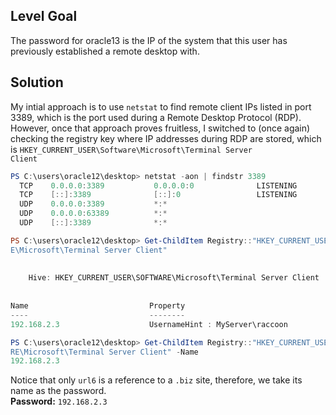 ## Level Goal
The password for oracle13 is the IP of the system that this user has previously established a remote desktop with.

## Solution
My intial approach is to use <code>netstat</code> to find remote client IPs listed in port 3389, which is the port used during a Remote Desktop Protocol (RDP). However, once that approach proves fruitless, I switched to (once again) checking the registry key where IP addresses during RDP are stored, which is <code>HKEY_CURRENT_USER\Software\Microsoft\Terminal Server Client</code>   
```powershell
PS C:\users\oracle12\desktop> netstat -aon | findstr 3389                      
  TCP    0.0.0.0:3389           0.0.0.0:0              LISTENING       264     
  TCP    [::]:3389              [::]:0                 LISTENING       264     
  UDP    0.0.0.0:3389           *:*                                    264     
  UDP    0.0.0.0:63389          *:*                                    2228    
  UDP    [::]:3389              *:*                                    264

PS C:\users\oracle12\desktop> Get-ChildItem Registry::"HKEY_CURRENT_USER\SOFTWAR
E\Microsoft\Terminal Server Client"                                             
                                                                                
                                                                                
    Hive: HKEY_CURRENT_USER\SOFTWARE\Microsoft\Terminal Server Client           
                                                                                
                                                                                
Name                           Property                                         
----                           --------                                         
192.168.2.3                    UsernameHint : MyServer\raccoon

PS C:\users\oracle12\desktop> Get-ChildItem Registry::"HKEY_CURRENT_USER\SOFTWA
RE\Microsoft\Terminal Server Client" -Name                                     
192.168.2.3
```
Notice that only <code>url6</code> is a reference to a <code>.biz</code> site, therefore, we take its name as the password. <br>
<strong>Password:</strong> <code>192.168.2.3</code>
